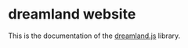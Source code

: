 # dreamland website

This is the documentation of the [dreamland.js](https://github.com/MercuryWorkshop/) library.
